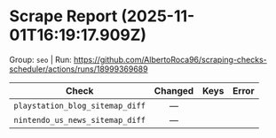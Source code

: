 # Scrape Report (2025-11-01T16:19:17.909Z)

Group: `seo`  |  Run: https://github.com/AlbertoRoca96/scraping-checks-scheduler/actions/runs/18999369689

| Check | Changed | Keys | Error |
|---|:---:|:--|:--|
| `playstation_blog_sitemap_diff` | — |  |  |
| `nintendo_us_news_sitemap_diff` | — |  |  |

